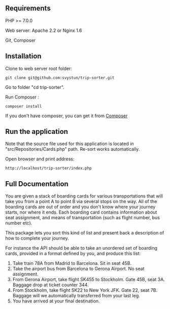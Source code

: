 ## Requirements
PHP >= 7.0.0

Web server: Apache 2.2 or Nginx 1.6

Git, Composer

## Installation

Clone to web server root folder:
```
git clone git@github.com:svystun/trip-sorter.git
```
Go to folder "cd trip-sorter".

Run Composer :

```
composer install
```

If you don't have composer, you can get it from [Composer](https://getcomposer.org/)

## Run the application
Note that the source file used for this application is located in "src/Repositories/Cards.php" path.
Re-sort works automatically.

Open browser and print address:

```
http://localhost/trip-sorter/index.php
```

## Full Documentation
You are given a stack of boarding cards for various transportations that will take you from a point A to point B via several stops on the way.
All of the boarding cards are out of order and you don't know where your journey starts, nor where it ends.
Each boarding card contains information about seat assignment, and means of transportation (such as flight number, bus number etc).

This package lets you sort this kind of list and present back a description of how to complete your journey.

For instance the API should be able to take an unordered set of boarding cards, provided in a format defined by you, and produce this list:

1. Take train 78A from Madrid to Barcelona. Sit in seat 45B.
2. Take the airport bus from Barcelona to Gerona Airport. No seat assignment.
3. From Gerona Airport, take flight SK455 to Stockholm. Gate 45B, seat 3A. Baggage drop at ticket counter 344.
4. From Stockholm, take flight SK22 to New York JFK. Gate 22, seat 7B. Baggage will we automatically transferred from your last leg.
5.  You have arrived at your final destination.